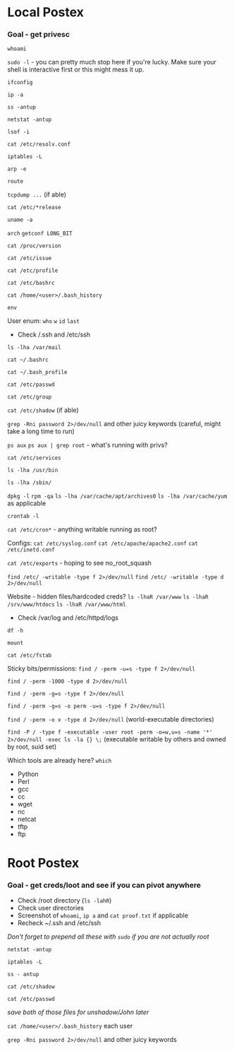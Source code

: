 # Local Postex
### Goal - get privesc

`whoami`

`sudo -l` - you can pretty much stop here if you're lucky.  Make sure your shell is interactive first or this might mess it up.

`ifconfig`

`ip -a`

`ss -antup`

`netstat -antup`

`lsof -i`

`cat /etc/resolv.conf`

`iptables -L`

`arp -e`

`route`

`tcpdump ...` (if able)

`cat /etc/*release`

`uname -a`

`arch`   `getconf LONG_BIT`

`cat /proc/version`

`cat /etc/issue`

`cat /etc/profile`

`cat /etc/bashrc`

`cat /home/<user>/.bash_history`

`env`

User enum: `who` `w` `id` `last`
- Check /.ssh and /etc/ssh

`ls -lha /var/mail`

`cat ~/.bashrc`

`cat ~/.bash_profile`

`cat /etc/passwd`

`cat /etc/group`

`cat /etc/shadow` (if able)

`grep -Rni password 2>/dev/null` and other juicy keywords (careful, might take a long time to run)

`ps aux` `ps aux | grep root` - what's running with privs?

`cat /etc/services`

`ls -lha /usr/bin`

`ls -lha /sbin/`

`dpkg -l` `rpm -qa` `ls -lha /var/cache/apt/archives0` `ls -lha /var/cache/yum` as applicable

`crontab -l`

`cat /etc/cron*` - anything writable running as root?

Configs: `cat /etc/syslog.conf` `cat /etc/apache/apache2.conf` `cat /etc/inetd.conf`

`cat /etc/exports` - hoping to see no_root_squash

`find /etc/ -writable -type f 2>/dev/null`
`find /etc/ -writable -type d 2>/dev/null`

Website - hidden files/hardcoded creds?
`ls -lhaR /var/www` `ls -lhaR /srv/www/htdocs` `ls -lhaR /var/www/html`
- Check /var/log and /etc/httpd/logs

`df -h`

`mount`

`cat /etc/fstab`

Sticky bits/permissions:
`find / -perm -u=s -type f 2>/dev/null`

`find / -perm -1000 -type d 2>/dev/null`

`find / -perm -g=s -type f 2>/dev/null`

`find / -perm -g=s -o perm -u=s -type f 2>/dev/null`

`find / -perm -o x -type d 2>/dev/null` (world-executable directories)

`find -P / -type f -executable -user root -perm -o=w,u=s -name '*' 2>/dev/null -exec ls -la {} \;` (executable writable by others and owned by root, suid set)

Which tools are already here?
`which`
- Python
- Perl
- gcc
- cc
- wget
- nc
- netcat
- tftp
- ftp

# Root Postex
### Goal - get creds/loot and see if you can pivot anywhere
- Check /root directory (`ls -lahR`)
- Check user directories
- Screenshot of `whoami`, `ip a` and `cat proof.txt` if applicable
- Recheck ~/.ssh and /etc/ssh

*Don't forget to prepend all these with `sudo` if you are not actually root*

`netstat -antup`

`iptables -L`

`ss - antup`

`cat /etc/shadow`

`cat /etc/passwd`

*save both of those files for unshadow/John later*

`cat /home/<user>/.bash_history` each user

`grep -Rni password 2>/dev/null` and other juicy keywords


